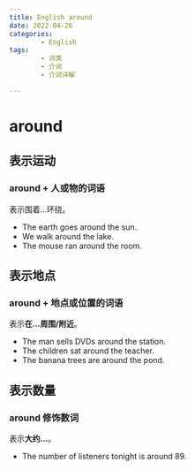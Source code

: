 ```yaml
---
title: English around
date: 2022-04-26
categories:
        - English
tags:
        - 词类
        - 介词
        - 介词详解

---
```


# around

## 表示运动

### around + 人或物的词语

表示围着...环绕。

- The earth goes around the sun.
- We walk around the lake.
- The mouse ran around the room.

## 表示地点

### around + 地点或位置的词语

表示**在...周围/附近**。

- The man sells DVDs around the station.
- The children sat around the teacher.
- The banana trees are around the pond.

## 表示数量

### around 修饰数词

表示**大约...**。

- The number of listeners tonight is around 89.
